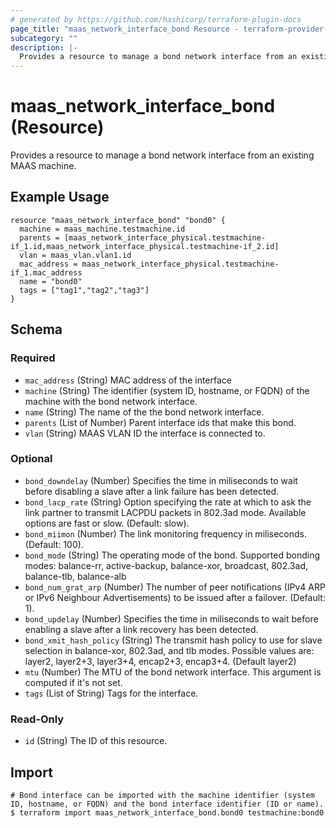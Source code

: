 ```yaml
---
# generated by https://github.com/hashicorp/terraform-plugin-docs
page_title: "maas_network_interface_bond Resource - terraform-provider-maas"
subcategory: ""
description: |-
  Provides a resource to manage a bond network interface from an existing MAAS machine.
---
```


# maas_network_interface_bond (Resource)

Provides a resource to manage a bond network interface from an existing MAAS machine.

## Example Usage

```
resource "maas_network_interface_bond" "bond0" {
  machine = maas_machine.testmachine.id
  parents = [maas_network_interface_physical.testmachine-if_1.id,maas_network_interface_physical.testmachine-if_2.id]
  vlan = maas_vlan.vlan1.id
  mac_address = maas_network_interface_physical.testmachine-if_1.mac_address
  name = "bond0"
  tags = ["tag1","tag2","tag3"]
}

```


<!-- schema generated by tfplugindocs -->
## Schema

### Required

- `mac_address` (String) MAC address of the interface
- `machine` (String) The identifier (system ID, hostname, or FQDN) of the machine with the bond network interface.
- `name` (String) The name of the the bond network interface.
- `parents` (List of Number) Parent interface ids that make this bond.
- `vlan` (String) MAAS VLAN ID the interface is connected to.

### Optional

- `bond_downdelay` (Number) Specifies the time in miliseconds to wait before disabling a slave after a link failure has been detected.
- `bond_lacp_rate` (String) Option specifying the rate at which to ask the link partner to transmit LACPDU packets in 802.3ad mode. Available options are fast or slow. (Default: slow).
- `bond_miimon` (Number) The link monitoring frequency in miliseconds. (Default: 100).
- `bond_mode` (String) The operating mode of the bond. Supported bonding modes: balance-rr, active-backup, balance-xor, broadcast, 802.3ad, balance-tlb, balance-alb
- `bond_num_grat_arp` (Number) The number of peer notifications (IPv4 ARP or IPv6 Neighbour Advertisements) to be issued after a failover. (Default: 1).
- `bond_updelay` (Number) Specifies the time in miliseconds to wait before enabling a slave after a link recovery has been detected.
- `bond_xmit_hash_policy` (String) The transmit hash policy to use for slave selection in balance-xor, 802.3ad, and tlb modes. Possible values are: layer2, layer2+3, layer3+4, encap2+3, encap3+4. (Default layer2)
- `mtu` (Number) The MTU of the bond network interface. This argument is computed if it's not set.
- `tags` (List of String) Tags for the interface.

### Read-Only

- `id` (String) The ID of this resource.

## Import

```
# Bond interface can be imported with the machine identifier (system ID, hostname, or FQDN) and the bond interface identifier (ID or name).
$ terraform import maas_network_interface_bond.bond0 testmachine:bond0
```
